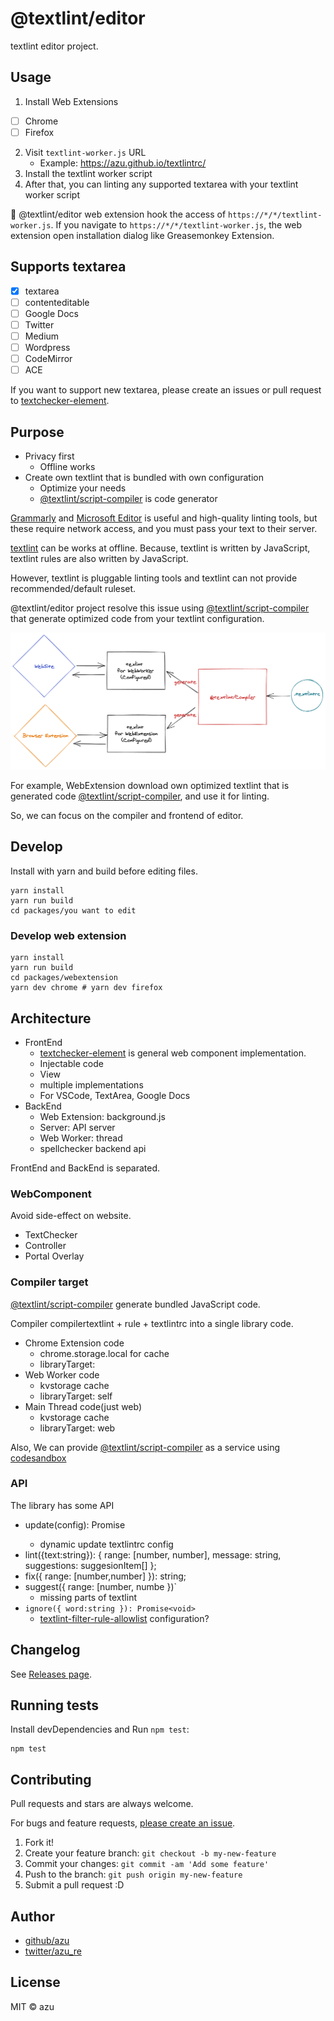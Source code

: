 # @textlint/editor

textlint editor project.

## Usage

1. Install Web Extensions

- [ ] Chrome
- [ ] Firefox

2. Visit `textlint-worker.js` URL
   - Example: <https://azu.github.io/textlintrc/>
3. Install the textlint worker script
4. After that, you can linting any supported textarea with your textlint worker script

:memo: @textlint/editor web extension hook the access of `https://*/*/textlint-worker.js`.
If you navigate to `https://*/*/textlint-worker.js`, the web extension open installation dialog like Greasemonkey Extension.


## Supports textarea

- [x] textarea
- [ ] contenteditable
- [ ] Google Docs
- [ ] Twitter
- [ ] Medium
- [ ] Wordpress
- [ ] CodeMirror
- [ ] ACE

If you want to support new textarea, please create an issues or pull request
to [textchecker-element](./packages/textchecker-element).

## Purpose

- Privacy first
    - Offline works
- Create own textlint that is bundled with own configuration
    - Optimize your needs
    - [@textlint/script-compiler](packages/@textlint/script-compiler) is code generator

[Grammarly](https://grammarly.com/) and [Microsoft Editor](https://www.microsoft.com/microsoft-365/microsoft-editor) is
useful and high-quality linting tools, but these require network access, and you must pass your text to their server.

[textlint](https://github.com/textlint/textlint) can be works at offline. Because, textlint is written by JavaScript,
textlint rules are also written by JavaScript.

However, textlint is pluggable linting tools and textlint can not provide recommended/default ruleset.

@textlint/editor project resolve this issue using [@textlint/script-compiler](packages/@textlint/script-compiler) that
generate optimized code from your textlint configuration.

![Architecture](docs/resources/textlint_editor.png)

<!-- https://excalidraw.com/#json=5173529272123392,zEJpgAvspIPHh-IExwh69w -->

For example, WebExtension download own optimized textlint that is generated
code [@textlint/script-compiler](packages/@textlint/script-compiler), and use it for linting.

So, we can focus on the compiler and frontend of editor.

## Develop

Install with yarn and build before editing files.

    yarn install
    yarn run build
    cd packages/you want to edit

### Develop web extension

    yarn install
    yarn run build
    cd packages/webextension
    yarn dev chrome # yarn dev firefox

## Architecture

- FrontEnd
    - [textchecker-element](packages/textchecker-element) is general web component implementation.
    - Injectable code
    - View
    - multiple implementations
    - For VSCode, TextArea, Google Docs
- BackEnd
    - Web Extension: background.js
    - Server: API server
    - Web Worker: thread
    - spellchecker backend api

FrontEnd and BackEnd is separated.

### WebComponent

Avoid side-effect on website.

- TextChecker
- Controller
- Portal Overlay

### Compiler target

[@textlint/script-compiler](packages/@textlint/script-compiler) generate bundled JavaScript code.

Compiler compilertextlint + rule + textlintrc into a single library code.

- Chrome Extension code
    - chrome.storage.local for cache
    - libraryTarget:
- Web Worker code
    - kvstorage cache
    - libraryTarget: self
- Main Thread code(just web)
    - kvstorage cache
    - libraryTarget: web

Also, We can provide [@textlint/script-compiler](packages/@textlint/script-compiler) as a service
using [codesandbox](https://codesandbox.io)

### API

The library has some API

- update(config): Promise<void>
    - dynamic update textlintrc config
- lint({text:string}): { range: [number, number], message: string, suggestions: suggesionItem[] };
- fix({ range: [number,number] }): string;
- suggest({ range: [number, numbe })`
    - missing parts of textlint
- `ignore({ word:string }): Promise<void>`
    - [textlint-filter-rule-allowlist](https://github.com/textlint/textlint-filter-rule-allowlist) configuration?

## Changelog

See [Releases page](https://github.com/textlint/editor/releases).

## Running tests

Install devDependencies and Run `npm test`:

    npm test

## Contributing

Pull requests and stars are always welcome.

For bugs and feature requests, [please create an issue](https://github.com/textlint/editor/issues).

1. Fork it!
2. Create your feature branch: `git checkout -b my-new-feature`
3. Commit your changes: `git commit -am 'Add some feature'`
4. Push to the branch: `git push origin my-new-feature`
5. Submit a pull request :D

## Author

- [github/azu](https://github.com/azu)
- [twitter/azu_re](https://twitter.com/azu_re)

## License

MIT © azu

